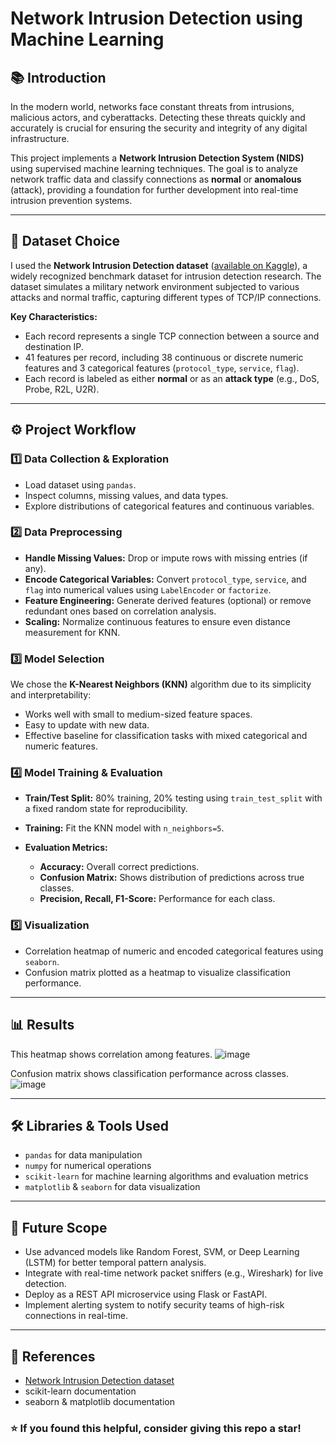 # Network Intrusion Detection using Machine Learning

## 📚 Introduction

In the modern world, networks face constant threats from intrusions, malicious actors, and cyberattacks. Detecting these threats quickly and accurately is crucial for ensuring the security and integrity of any digital infrastructure.

This project implements a **Network Intrusion Detection System (NIDS)** using supervised machine learning techniques. The goal is to analyze network traffic data and classify connections as **normal** or **anomalous** (attack), providing a foundation for further development into real-time intrusion prevention systems.

---

## 📂 Dataset Choice

I used the **Network Intrusion Detection dataset** ([available on Kaggle](https://www.kaggle.com/datasets/sampadab17/network-intrusion-detection)), a widely recognized benchmark dataset for intrusion detection research. The dataset simulates a military network environment subjected to various attacks and normal traffic, capturing different types of TCP/IP connections.

**Key Characteristics:**

* Each record represents a single TCP connection between a source and destination IP.
* 41 features per record, including 38 continuous or discrete numeric features and 3 categorical features (`protocol_type`, `service`, `flag`).
* Each record is labeled as either **normal** or as an **attack type** (e.g., DoS, Probe, R2L, U2R).

---

## ⚙️ Project Workflow

### 1️⃣ Data Collection & Exploration

* Load dataset using `pandas`.
* Inspect columns, missing values, and data types.
* Explore distributions of categorical features and continuous variables.

### 2️⃣ Data Preprocessing

* **Handle Missing Values:** Drop or impute rows with missing entries (if any).
* **Encode Categorical Variables:** Convert `protocol_type`, `service`, and `flag` into numerical values using `LabelEncoder` or `factorize`.
* **Feature Engineering:** Generate derived features (optional) or remove redundant ones based on correlation analysis.
* **Scaling:** Normalize continuous features to ensure even distance measurement for KNN.

### 3️⃣ Model Selection

We chose the **K-Nearest Neighbors (KNN)** algorithm due to its simplicity and interpretability:

* Works well with small to medium-sized feature spaces.
* Easy to update with new data.
* Effective baseline for classification tasks with mixed categorical and numeric features.

### 4️⃣ Model Training & Evaluation

* **Train/Test Split:** 80% training, 20% testing using `train_test_split` with a fixed random state for reproducibility.
* **Training:** Fit the KNN model with `n_neighbors=5`.
* **Evaluation Metrics:**

  * **Accuracy:** Overall correct predictions.
  * **Confusion Matrix:** Shows distribution of predictions across true classes.
  * **Precision, Recall, F1-Score:** Performance for each class.

### 5️⃣ Visualization

* Correlation heatmap of numeric and encoded categorical features using `seaborn`.
* Confusion matrix plotted as a heatmap to visualize classification performance.

---

## 📊 Results

This heatmap shows correlation among features.
![image](https://github.com/user-attachments/assets/50e216bc-fb07-469b-86ad-2c0d7cc03ee2)

Confusion matrix shows classification performance across classes.
![image](https://github.com/user-attachments/assets/ae64e1e9-4479-40aa-93e2-704aa8e26d43)

---

## 🛠️ Libraries & Tools Used

* `pandas` for data manipulation
* `numpy` for numerical operations
* `scikit-learn` for machine learning algorithms and evaluation metrics
* `matplotlib` & `seaborn` for data visualization

---

## 🚀 Future Scope

* Use advanced models like Random Forest, SVM, or Deep Learning (LSTM) for better temporal pattern analysis.
* Integrate with real-time network packet sniffers (e.g., Wireshark) for live detection.
* Deploy as a REST API microservice using Flask or FastAPI.
* Implement alerting system to notify security teams of high-risk connections in real-time.

---

## 📜 References

* [Network Intrusion Detection dataset](https://www.kaggle.com/datasets/benjaminvalentine/kddcup99)
* scikit-learn documentation
* seaborn & matplotlib documentation

### ⭐ **If you found this helpful, consider giving this repo a star!**
